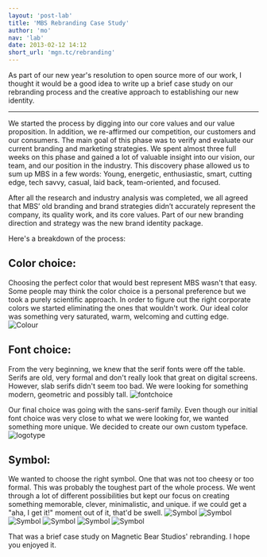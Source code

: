 ```yaml
---
layout: 'post-lab'
title: 'MBS Rebranding Case Study'
author: 'mo'
nav: 'lab'
date: 2013-02-12 14:12
short_url: 'mgn.tc/rebranding'
---
```

As part of our new year's resolution to open source more of our work, I thought it would be a good idea to write up a brief case study on our rebranding process and the creative approach to establishing our new identity.

---

We started the process by digging into our core values and our value proposition. In addition, we re-affirmed our competition, our customers and our consumers. The main goal of this phase was to verify and evaluate our current branding and marketing strategies. We spent almost three full weeks on this phase and gained a lot of valuable insight into our vision, our team, and our position in the industry.  This discovery phase allowed us to sum up MBS in a few words: Young, energetic, enthusiastic, smart, cutting edge, tech savvy, casual, laid back, team-oriented, and focused.

After all the research and industry analysis was completed, we all agreed that MBS’ old branding and brand strategies didn’t accurately represent the company, its quality work, and its core values. Part of our new branding direction and strategy was the new brand identity package. 

Here's a breakdown of the process: 

Color choice:
-------------
Choosing the perfect color that would best represent MBS wasn't that easy. Some people may think the color choice is a personal preference but we took a purely scientific approach. In order to figure out the right corporate colors we started eliminating the ones that wouldn't work.
Our ideal color was something very saturated, warm, welcoming and cutting edge.
![Colour](img/Brand-Identity-colour.jpg "Colour Choice")

Font choice:
------------
From the very beginning, we knew that the serif fonts were off the table. Serifs are old, very formal and don't really look that great on digital screens. However, slab serifs didn't seem too bad. We were looking for something modern, geometric and possibly tall. 
![fontchoice](img/Brand-Identity-fontchoice.jpg "Font Choice")

Our final choice was going with the sans-serif family. Even though our initial font choice was very close to what we were looking for, we wanted something more unique. We decided to create our own custom typeface.
![logotype](img/Brand-Identity-logotype.jpg "Font Choice")

Symbol:
-------
We wanted to choose the right symbol. One that was not too cheesy or too formal. This was probably the toughest part of the whole process. We went through a lot of different possibilities but kept our focus on creating something memorable, clever, minimalistic, and unique. if we could get a "aha, I get it!" moment out of it, that'd be swell.
![Symbol](img/Brand-Identity-symbol.jpg "Symbol")
![Symbol](img/Brand-Identity.jpg "Symbol")
![Symbol](img/Brand-Identity-app1.jpg "Symbol")
![Symbol](img/Brand-Identity-app2.jpg "Symbol")
![Symbol](img/Brand-Identity-app3.jpg "Symbol")
![Symbol](img/Brand-Identity-final.jpg "Symbol")

That was a brief case study on Magnetic Bear Studios' rebranding. I hope you enjoyed it.